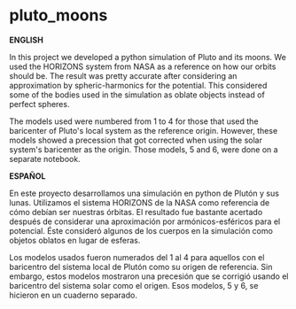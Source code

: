 # pluto_moons

**ENGLISH**

In this project we developed a python simulation of Pluto and its moons. We used the HORIZONS system from NASA as a reference on how our orbits should be. The result was pretty accurate after considering an approximation by spheric-harmonics for the potential. This considered some of the bodies used in the simulation as oblate objects instead of perfect spheres.

The models used were numbered from 1 to 4 for those that used the baricenter of Pluto's local system as the reference origin. However, these models showed a precession that got corrected when using the solar system's baricenter as the origin. Those models, 5 and 6, were done on a separate notebook.


**ESPAÑOL**

En este proyecto desarrollamos una simulación en python de Plutón y sus lunas. Utilizamos el sistema HORIZONS de la NASA como referencia de cómo debían ser nuestras órbitas. El resultado fue bastante acertado después de considerar una aproximación por armónicos-esféricos para el potencial. Éste consideró algunos de los cuerpos en la simulación como objetos oblatos en lugar de esferas.

Los modelos usados fueron numerados del 1 al 4 para aquellos con el baricentro del sistema local de Plutón como su origen de referencia. Sin embargo, estos modelos mostraron una precesión que se corrigió usando el baricentro del sistema solar como el origen. Esos modelos, 5 y 6, se hicieron en un cuaderno separado.
